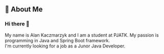 
## 🚀 About Me

### Hi there 👋 
My name is Alan Kaczmarzyk and I am a student at PJATK. My passion is programming in Java and Spring Boot framework.
<br>
I'm currently looking for a job as a Junor Java Developer.

<!--
**alankaczmarzyk/alankaczmarzyk** is a ✨ _special_ ✨ repository because its `README.md` (this file) appears on your GitHub profile.

Here are some ideas to get you started:

- 🔭 I’m currently working on ...
- 🌱 I’m currently learning ...
- 👯 I’m looking to collaborate on ...
- 🤔 I’m looking for help with ...
- 💬 Ask me about ...
- 📫 How to reach me: ...
- 😄 Pronouns: ...
- ⚡ Fun fact: ...
-->
